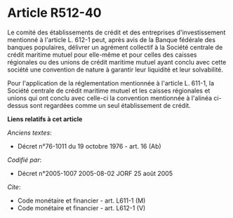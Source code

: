 # Article R512-40

Le comité des établissements de crédit et des entreprises d'investissement mentionné à l'article L. 612-1 peut, après avis de
la Banque fédérale des banques populaires, délivrer un agrément collectif à la Société centrale de crédit maritime mutuel
pour elle-même et pour celles des caisses régionales ou des unions de crédit maritime mutuel ayant conclu avec cette société
une convention de nature à garantir leur liquidité et leur solvabilité.

Pour l'application de la réglementation mentionnée à l'article L. 611-1, la Société centrale de crédit maritime mutuel et les
caisses régionales et unions qui ont conclu avec celle-ci la convention mentionnée à l'alinéa ci-dessus sont regardées comme
un seul établissement de crédit.

**Liens relatifs à cet article**

_Anciens textes_:

  - Décret n°76-1011 du 19 octobre 1976 - art. 16 (Ab)

_Codifié par_:

  - Décret n°2005-1007 2005-08-02 JORF 25 août 2005

_Cite_:

  - Code monétaire et financier - art. L611-1 (M)
  - Code monétaire et financier - art. L612-1 (V)

